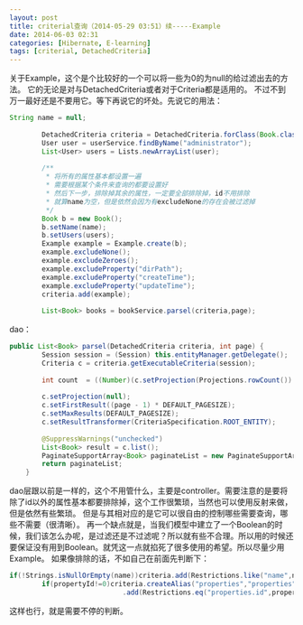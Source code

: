 ```yaml
---
layout: post
title: criterial查询（2014-05-29 03:51）续-----Example
date: 2014-06-03 02:31
categories: [Hibernate, E-learning]
tags: [criterial, DetachedCriteria]
---
```

关于Example，这个是个比较好的一个可以将一些为0的为null的给过滤出去的方法。
它的无论是对与DetachedCriteria或者对于Criteria都是适用的。
不过不到万一最好还是不要用它。等下再说它的坏处。先说它的用法：


```java
String name = null;
		
		DetachedCriteria criteria = DetachedCriteria.forClass(Book.class);
		User user = userService.findByName("administrator");
		List<User> users = Lists.newArrayList(user);
		
		/**
		 * 将所有的属性基本都设置一遍
		 * 需要根据某个条件来查询的都要设置好
		 * 然后下一步，排除掉其余的属性，一定要全部排除掉，id不用排除
		 * 就算name为空，但是依然会因为有excludeNone的存在会被过滤掉
		 */
		Book b = new Book();
		b.setName(name);
		b.setUsers(users);
		Example example = Example.create(b);
		example.excludeNone();
		example.excludeZeroes();
		example.excludeProperty("dirPath");
		example.excludeProperty("createTime");
		example.excludeProperty("updateTime");
		criteria.add(example);
		
		List<Book> books = bookService.parsel(criteria,page);
```

dao：

```java
public List<Book> parsel(DetachedCriteria criteria, int page) {
		Session session = (Session) this.entityManager.getDelegate();
		Criteria c = criteria.getExecutableCriteria(session);
		
		int count  = ((Number)(c.setProjection(Projections.rowCount()).uniqueResult())).intValue();
		
		c.setProjection(null);
		c.setFirstResult((page - 1) * DEFAULT_PAGESIZE);  
 		c.setMaxResults(DEFAULT_PAGESIZE);
 		c.setResultTransformer(CriteriaSpecification.ROOT_ENTITY);
 		
 		@SuppressWarnings("unchecked")
 		List<Book> result = c.list();
 		PaginateSupportArray<Book> paginateList = new PaginateSupportArray<Book>(result,page,DEFAULT_PAGESIZE,count);
        return paginateList;
	}
```

dao层跟以前是一样的，这个不用管什么，主要是controller。需要注意的是要将除了id以外的属性基本都要排除掉，这个工作很繁琐，当然也可以使用反射来做，但是依然有些繁琐。
但是与其相对应的是它可以很自由的控制哪些需要查询，哪些不需要（很清晰）。
再一个缺点就是，当我们模型中建立了一个Boolean的时候，我们该怎么办呢，是过滤还是不过滤呢？所以就有些不合理。所以用的时候还要保证没有用到Boolean。就凭这一点就掐死了很多使用的希望。所以尽量少用Example。
如果像排除的话，不如自己在前面先判断下：



```java
if(!Strings.isNullOrEmpty(name))criteria.add(Restrictions.like("name",name));  
        if(propertyId!=0)criteria.createAlias("properties","properties")  
                            .add(Restrictions.eq("properties.id",propertyId));  
```

这样也行，就是需要不停的判断。
